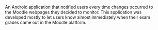 An Android application that notified users every time changes occurred to the Moodle webpages they decided to monitor. This application was developed mostly to let users know almost immediately when their exam grades came out in the Moodle platform.